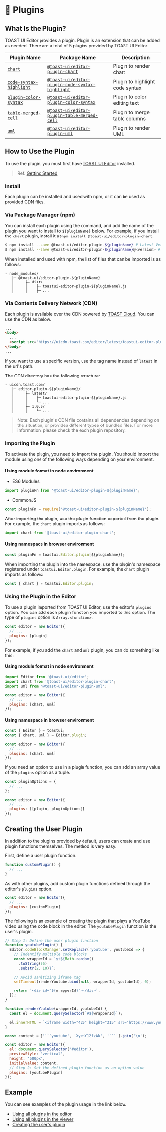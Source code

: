 # 🧩 Plugins

## What Is the Plugin?

TOAST UI Editor provides a plugin. Plugin is an extension that can be added as needed. There are a total of 5 plugins provided by TOAST UI Editor.

| Plugin Name                                                                                            | Package Name                                                                                                                   | Description                     |
| ------------------------------------------------------------------------------------------------------ | ------------------------------------------------------------------------------------------------------------------------------ | ------------------------------- |
| [`chart`](https://github.com/nhn/tui.editor/tree/master/plugins/chart)                                 | [`@toast-ui/editor-plugin-chart`](https://www.npmjs.com/package/@toast-ui/editor-plugin-chart)                                 | Plugin to render chart          |
| [`code-syntax-highlight`](https://github.com/nhn/tui.editor/tree/master/plugins/code-syntax-highlight) | [`@toast-ui/editor-plugin-code-syntax-highlight`](https://www.npmjs.com/package/@toast-ui/editor-plugin-code-syntax-highlight) | Plugin to highlight code syntax |
| [`plugin-color-syntax`](https://github.com/nhn/tui.editor/tree/master/plugins/color-syntax)            | [`@toast-ui/editor-plugin-color-syntax`](https://www.npmjs.com/package/@toast-ui/editor-plugin-color-syntax)                   | Plugin to color editing text    |
| [`table-merged-cell`](ttps://github.com/nhn/tui.editor/tree/master/plugins/table-merged-cell)          | [`@toast-ui/editor-plugin-table-merged-cell`](https://www.npmjs.com/package/@toast-ui/editor-plugin-table-merged-cell)         | Plugin to merge table columns   |
| [`uml`](https://github.com/nhn/tui.editor/tree/master/plugins/uml)                                     | [`@toast-ui/editor-plugin-uml`](https://www.npmjs.com/package/@toast-ui/editor-plugin-uml)                                     | Plugin to render UML            |

## How to Use the Plugin

To use the plugin, you must first have [TOAST UI Editor](https://github.com/nhn/tui.editor/tree/master/apps/editor) installed.

> Ref. [Getting Started](https://github.com/nhn/tui.editor/blob/master/apps/editor/docs/getting-started.md)

### Install

Each plugin can be installed and used with npm, or it can be used as provided CDN files.

### Via Package Manager (npm)

You can install each plugin using the command, and add the name of the plugin you want to install to `${pluginName}` below. For example, if you install the `chart` plugin, install it as`npm install @toast-ui/editor-plugin-chart`.

```sh
$ npm install --save @toast-ui/editor-plugin-${pluginName} # Latest Version
$ npm install --save @toast-ui/editor-plugin-${pluginName}@<version> # Specific Version
```

When installed and used with npm, the list of files that can be imported is as follows:

```
- node_modules/
   ├─ @toast-ui/editor-plugin-${pluginName}
   │     ├─ dist/
   │     │    ├─ toastui-editor-plugin-${pluginName}.js
   │     │    ├─ ...
```

### Via Contents Delivery Network (CDN)

Each plugin is available over the CDN powered by [TOAST Cloud](https://www.toast.com). You can use the CDN as below.

```html
...
<body>
  ...
  <script src="https://uicdn.toast.com/editor/latest/toastui-editor-plugin-${pluginName}.min.js"></script>
</body>
...
```

If you want to use a specific version, use the tag name instead of `latest` in the url's path.

The CDN directory has the following structure:

```
- uicdn.toast.com/
   ├─ editor-plugin-${pluginName}/
   │     ├─ latest/
   │     │    ├─ toastui-editor-plugin-${pluginName}.js
   │     │    └─ ...
   │     ├─ 1.0.0/
   │     │    └─ ...
```

> Note: Each plugin's CDN file contains all dependencies depending on the situation, or provides different types of bundled files. For more information, please check the each plugin repository.

### Importing the Plugin

To activate the plugin, you need to import the plugin. You should import the module using one of the following ways depending on your environment.

#### Using module format in node environment

- ES6 Modules

```javascript
import pluginFn from '@toast-ui/editor-plugin-${pluginName}';
```

- CommonJS

```javascript
const pluginFn = require('@toast-ui/editor-plugin-${pluginName}');
```

After importing the plugin, use the plugin function exported from the plugin. For example, the `chart` plugin imports as follows:

```javascript
import chart from '@toast-ui/editor-plugin-chart';
```

#### Using namespace in browser environment

```javascript
const pluginFn = toastui.Editor.plugin[${pluginName}];
```

When importing the plugin into the namespace, use the plugin's namespace registered under `toastui.Editor.plugin`. For example, the `chart` plugin imports as follows:

```javascript
const { chart } = toastui.Editor.plugin;
```

### Using the Plugin in the Editor

To use a plugin imported from TOAST UI Editor, use the editor's `plugins` option. You can add each plugin function you imported to this option. The type of `plugins` option is `Array.<function>`.

```javascript
const editor = new Editor({
  // ...
  plugins: [plugin]
});
```

For example, if you add the `chart` and `uml` plugin, you can do something like this:

#### Using module format in node environment

```javascript
import Editor from '@toast-ui/editor';
import chart from '@toast-ui/editor-plugin-chart';
import uml from '@toast-ui/editor-plugin-uml';

const editor = new Editor({
  // ...
  plugins: [chart, uml]
});
```

#### Using namespace in browser environment

```javascript
const { Editor } = toastui;
const { chart, uml } = Editor.plugin;

const editor = new Editor({
  // ...
  plugins: [chart, uml]
});
```

If you need an option to use in a plugin function, you can add an array value of the `plugins` option as a tuple.

```js
const pluginOptions = {
  // ...
};

const editor = new Editor({
  // ...
  plugins: [[plugin, pluginOptions]]
});
```

## Creating the User Plugin

In addition to the plugins provided by default, users can create and use plugin functions themselves.
The method is very easy.

First, define a user plugin function.

```js
function customPlugin() {
  // ...
}
```

As with other plugins, add custom plugin functions defined through the editor's `plugins` option.

```js
const editor = new Editor({
  // ...
  plugins: [customPlugin]
});
```

The following is an example of creating the plugin that plays a YouTube video using the code block in the editor. The `youtubePlugin` function is the user's plugin.

````javascript
// Step 1: Define the user plugin function
function youtubePlugin() {
  Editor.codeBlockManager.setReplacer('youtube', youtubeId => {
    // Indentify multiple code blocks
    const wrapperId = `yt${Math.random()
      .toString(36)
      .substr(2, 10)}`;

    // Avoid sanitizing iframe tag
    setTimeout(renderYoutube.bind(null, wrapperId, youtubeId), 0);

    return `<div id="${wrapperId}"></div>`;
  });
}

function renderYoutube(wrapperId, youtubeId) {
  const el = document.querySelector(`#${wrapperId}`);

  el.innerHTML = `<iframe width="420" height="315" src="https://www.youtube.com/embed/${youtubeId}"></iframe>`;
}

const content = ['```youtube', 'XyenY12fzAk', '```'].join('\n');

const editor = new Editor({
  el: document.querySelector('#editor'),
  previewStyle: 'vertical',
  height: '500px',
  initialValue: content,
  // Step 2: Set the defined plugin function as an option value
  plugins: [youtubePlugin]
});
````

## Example

You can see examples of the plugin usage in the link below.

- [Using all plugins in the editor](https://nhn.github.io/tui.editor/latest/tutorial-example15-editor-with-all-plugins.html)
- [Using all plugins in the viewer](https://nhn.github.io/tui.editor/latest/tutorial-example16-viewer-with-all-plugins.html)
- [Creating the user's plugin](https://nhn.github.io/tui.editor/latest/tutorial-example17-creating-plugin.html)

```

```

